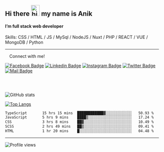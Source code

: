 ## Hi there <img src="https://user-images.githubusercontent.com/1303154/88677602-1635ba80-d120-11ea-84d8-d263ba5fc3c0.gif" width="28px" height="36" alt="hi"> my name is Anik

#### I’m full stack web developer

Skills:  CSS / HTML / JS / MySql / NodeJS / Nuxt / PHP / REACT / VUE / MongoDB / Python


---

&emsp;Connect with me!

<a href="https://www.facebook.com/anik.aritro" target="_blank">![Facebook Badge](https://img.shields.io/badge/Facebook-1877F2?style=for-the-badge&logo=facebook&logoColor=white)</a> [![Linkedin Badge](https://img.shields.io/badge/LinkedIn-0077B5?style=for-the-badge&logo=linkedin&logoColor=white)](https://www.linkedin.com/in/anik-hossain-dev) [![Instagram Badge](https://img.shields.io/badge/Instagram-E4405F?style=for-the-badge&logo=instagram&logoColor=white)](https://www.instagram.com/aritro.anik) [![Twitter Badge](https://img.shields.io/badge/Twitter-1DA1F2?style=for-the-badge&logo=twitter&logoColor=white)](https://twitter.com/AritroAnik) [![Mail Badge](https://img.shields.io/badge/Gmail-D14836?style=for-the-badge&logo=gmail&logoColor=white)](mailto:anik.wdev@gmail.com)

</br>
</br>


![GitHub stats](https://github-readme-stats.vercel.app/api?username=anik-hossain&show_icons=true&theme=monokai)

[![Top Langs](https://github-readme-stats.vercel.app/api/top-langs/?username=anik-hossain&layout=compact&theme=monokai)](https://github.com/anik-hossain)

<!--START_SECTION:waka-->

```txt
TypeScript       15 hrs 15 mins  ████████████▓░░░░░░░░░░░░   50.93 %
JavaScript       5 hrs 9 mins    ████▒░░░░░░░░░░░░░░░░░░░░   17.24 %
CSS              3 hrs 8 mins    ██▓░░░░░░░░░░░░░░░░░░░░░░   10.49 %
SCSS             2 hrs 49 mins   ██▒░░░░░░░░░░░░░░░░░░░░░░   09.41 %
HTML             1 hr 20 mins    █░░░░░░░░░░░░░░░░░░░░░░░░   04.48 %
```

<!--END_SECTION:waka-->
---

![Profile views](https://gpvc.arturio.dev/anik-hossain)  
